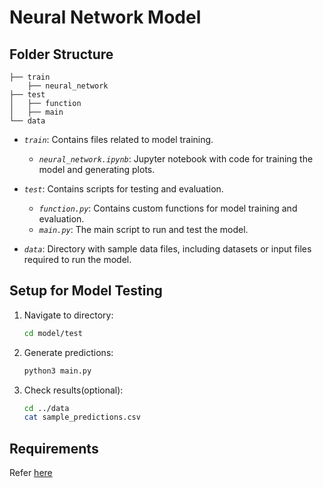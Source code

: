 # Neural Network Model

## Folder Structure 

```
├── train
    ├── neural_network
├── test
│   ├── function 
│   ├── main
└── data
```

- *`train`*: Contains files related to model training.
  - *`neural_network.ipynb`*: Jupyter notebook with code for training the model and generating plots.

- *`test`*: Contains scripts for testing and evaluation.
  - *`function.py`*: Contains custom functions for model training and evaluation.
  - *`main.py`*: The main script to run and test the model.

- *`data`*: Directory with sample data files, including datasets or input files required to run the model.

## Setup for Model Testing

1. Navigate to directory:
   ```bash
   cd model/test

2. Generate predictions:
   ```bash
   python3 main.py

3. Check results(optional):
   ```bash
   cd ../data
   cat sample_predictions.csv

## Requirements
Refer <a href="../requirements.txt/" target="_blank">here</a>


